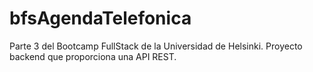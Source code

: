 # bfsAgendaTelefonica
Parte 3 del Bootcamp FullStack de la Universidad de Helsinki.
Proyecto backend que proporciona una API REST.
